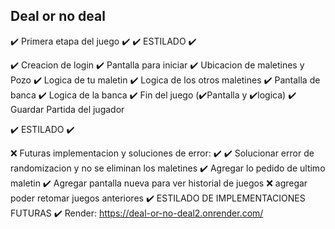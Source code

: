 ## Deal or no deal

✔️ Primera etapa del juego ✔️
✔️ ESTILADO ✔️

✔️ Creacion de login
✔️ Pantalla para iniciar
✔️ Ubicacion de maletines y Pozo
✔️ Logica de tu maletin
✔️ Logica de los otros maletines
✔️ Pantalla de banca
✔️ Logica de la banca
✔️ Fin del juego (✔️Pantalla y ✔️logica)
✔️ Guardar Partida del jugador

✔️ ESTILADO ✔️

❌ Futuras implementacion y soluciones de error: ✔️
✔️ Solucionar error de randomizacion y no se eliminan los maletines
✔️ Agregar lo pedido de ultimo maletin
✔️ Agregar pantalla nueva para ver historial de juegos
❌ agregar poder retomar juegos anteriores
✔️ ESTILADO DE IMPLEMENTACIONES FUTURAS ✔️
Render: https://deal-or-no-deal2.onrender.com/
